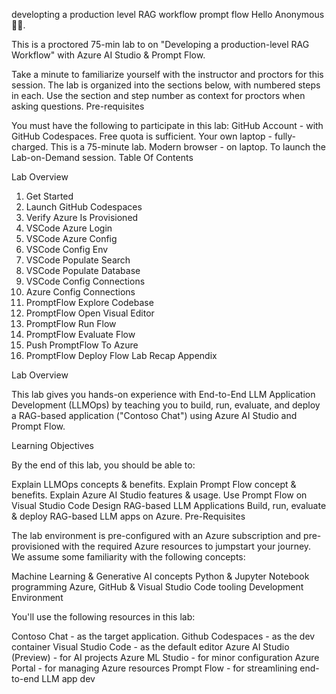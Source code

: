 developting a production level RAG workflow
prompt flow
Hello Anonymous 👋🏽.

This is a proctored 75-min lab to on "Developing a production-level RAG Workflow" with Azure AI Studio & Prompt Flow.

Take a minute to familiarize yourself with the instructor and proctors for this session. The lab is organized into the sections below, with numbered steps in each. Use the section and step number as context for proctors when asking questions.
Pre-requisites

You must have the following to participate in this lab:
GitHub Account - with GitHub Codespaces. Free quota is sufficient.
Your own laptop - fully-charged. This is a 75-minute lab.
Modern browser - on laptop. To launch the Lab-on-Demand session.
Table Of Contents

Lab Overview
01. Get Started
02. Launch GitHub Codespaces
03. Verify Azure Is Provisioned
04. VSCode Azure Login
05. VSCode Azure Config
06. VSCode Config Env
07. VSCode Populate Search
08. VSCode Populate Database
09. VSCode Config Connections
10. Azure Config Connections
11. PromptFlow Explore Codebase
12. PromptFlow Open Visual Editor
13. PromptFlow Run Flow
14. PromptFlow Evaluate Flow
15. Push PromptFlow To Azure
16. PromptFlow Deploy Flow
Lab Recap
Appendix

Lab Overview

This lab gives you hands-on experience with End-to-End LLM Application Development (LLMOps) by teaching you to build, run, evaluate, and deploy a RAG-based application ("Contoso Chat") using Azure AI Studio and Prompt Flow.

Learning Objectives

By the end of this lab, you should be able to:

Explain LLMOps concepts & benefits.
Explain Prompt Flow concept & benefits.
Explain Azure AI Studio features & usage.
Use Prompt Flow on Visual Studio Code
Design RAG-based LLM Applications
Build, run, evaluate & deploy RAG-based LLM apps on Azure.
Pre-Requisites

The lab environment is pre-configured with an Azure subscription and pre-provisioned with the required Azure resources to jumpstart your journey. We assume some familiarity with the following concepts:

Machine Learning & Generative AI concepts
Python & Jupyter Notebook programming
Azure, GitHub & Visual Studio Code tooling
Development Environment

You'll use the following resources in this lab:

Contoso Chat - as the target application.
Github Codespaces - as the dev container
Visual Studio Code - as the default editor
Azure AI Studio (Preview) - for AI projects
Azure ML Studio - for minor configuration
Azure Portal - for managing Azure resources
Prompt Flow - for streamlining end-to-end LLM app dev

